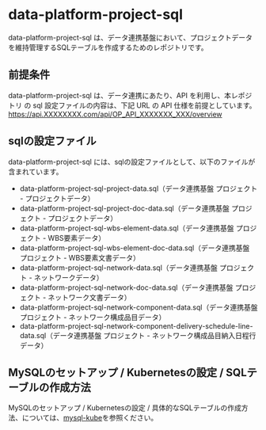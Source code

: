 # data-platform-project-sql  
data-platform-project-sql は、データ連携基盤において、プロジェクトデータを維持管理するSQLテーブルを作成するためのレポジトリです。  

## 前提条件  
data-platform-project-sql は、データ連携にあたり、API を利用し、本レポジトリ の sql 設定ファイルの内容は、下記 URL の API 仕様を前提としています。  
https://api.XXXXXXXX.com/api/OP_API_XXXXXXX_XXX/overview      

## sqlの設定ファイル

data-platform-project-sql には、sqlの設定ファイルとして、以下のファイルが含まれています。  

* data-platform-project-sql-project-data.sql（データ連携基盤 プロジェクト - プロジェクトデータ）
* data-platform-project-sql-project-doc-data.sql（データ連携基盤 プロジェクト - プロジェクトデータ）
* data-platform-project-sql-wbs-element-data.sql（データ連携基盤 プロジェクト - WBS要素データ）
* data-platform-project-sql-wbs-element-doc-data.sql（データ連携基盤 プロジェクト - WBS要素文書データ）
* data-platform-project-sql-network-data.sql（データ連携基盤 プロジェクト - ネットワークデータ）
* data-platform-project-sql-network-doc-data.sql（データ連携基盤 プロジェクト - ネットワーク文書データ）
* data-platform-project-sql-network-component-data.sql（データ連携基盤 プロジェクト - ネットワーク構成品目データ）
* data-platform-project-sql-network-component-delivery-schedule-line-data.sql（データ連携基盤 プロジェクト - ネットワーク構成品目納入日程行データ）

## MySQLのセットアップ / Kubernetesの設定 / SQLテーブルの作成方法
MySQLのセットアップ / Kubernetesの設定 / 具体的なSQLテーブルの作成方法、については、[mysql-kube](https://github.com/latonaio/mysql-kube)を参照ください。
